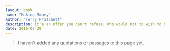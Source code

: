 ```yaml
---
layout: book
name: "Making Money"
author: "Terry Pratchett"
description: It's an offer you can't refuse. Who would not to wish to be the man in charge of Ankh-Morpork's Royal Mint and the bank next door? It's a job for life. But, as former con-man Moist von Lipwig is learning, the life is not necessarily for long.
date: 2016-02-29
---
```


> I haven't added any quotations or passages to this page yet.
